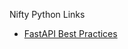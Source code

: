Nifty Python Links

- [FastAPI Best Practices](https://github.com/zhanymkanov/fastapi-best-practices#16-use-backgroundtasks)